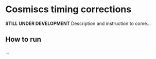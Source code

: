# Cosmiscs timing corrections

**STILL UNDER DEVELOPMENT**
Description and instruction to come...

## How to run
... 


